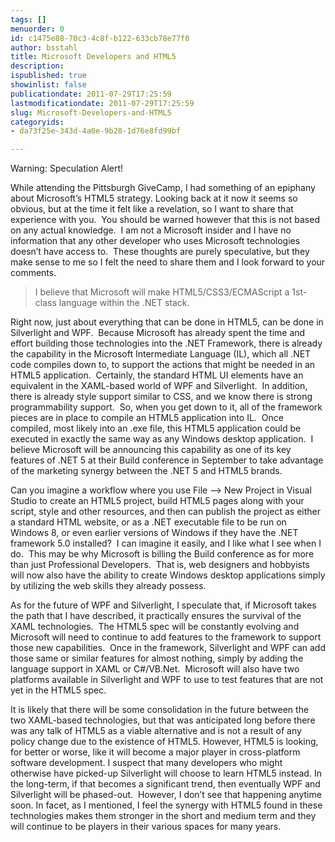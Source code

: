 ```yaml
---
tags: []
menuorder: 0
id: c1475e88-70c3-4c8f-b122-633cb78e77f0
author: bsstahl
title: Microsoft Developers and HTML5
description: 
ispublished: true
showinlist: false
publicationdate: 2011-07-29T17:25:59
lastmodificationdate: 2011-07-29T17:25:59
slug: Microsoft-Developers-and-HTML5
categoryids:
- da73f25e-343d-4a0e-9b28-1d76e8fd99bf

---
```


Warning: Speculation Alert!

While attending the Pittsburgh GiveCamp, I had something of an epiphany about Microsoft’s HTML5 strategy. Looking back at it now it seems so obvious, but at the time it felt like a revelation, so I want to share that experience with you.  You should be warned however that this is not based on any actual knowledge.  I am not a Microsoft insider and I have no information that any other developer who uses Microsoft technologies doesn’t have access to.  These thoughts are purely speculative, but they make sense to me so I felt the need to share them and I look forward to your comments.


> I believe that Microsoft will make HTML5/CSS3/ECMAScript a 1st-class language within the .NET stack.


Right now, just about everything that can be done in HTML5, can be done in Silverlight and WPF.  Because Microsoft has already spent the time and effort building those technologies into the .NET Framework, there is already the capability in the Microsoft Intermediate Language (IL), which all .NET code compiles down to, to support the actions that might be needed in an HTML5 application.  Certainly, the standard HTML UI elements have an equivalent in the XAML-based world of WPF and Silverlight.  In addition, there is already style support similar to CSS, and we know there is strong programmability support.  So, when you get down to it, all of the framework pieces are in place to compile an HTML5 application into IL.  Once compiled, most likely into an .exe file, this HTML5 application could be executed in exactly the same way as any Windows desktop application.  I believe Microsoft will be announcing this capability as one of its key features of .NET 5 at their Build conference in September to take advantage of the marketing synergy between the .NET 5 and HTML5 brands.

Can you imagine a workflow where you use File –&gt; New Project in Visual Studio to create an HTML5 project, build HTML5 pages along with your script, style and other resources, and then can publish the project as either a standard HTML website, or as a .NET executable file to be run on Windows 8, or even earlier versions of Windows if they have the .NET framework 5.0 installed?  I can imagine it easily, and I like what I see when I do.  This may be why Microsoft is billing the Build conference as for more than just Professional Developers.  That is, web designers and hobbyists will now also have the ability to create Windows desktop applications simply by utilizing the web skills they already possess.

As for the future of WPF and Silverlight, I speculate that, if Microsoft takes the path that I have described, it practically ensures the survival of the XAML technologies.  The HTML5 spec will be constantly evolving and Microsoft will need to continue to add features to the framework to support those new capabilities.  Once in the framework, Silverlight and WPF can add those same or similar features for almost nothing, simply by adding the language support in XAML or C#/VB.Net.  Microsoft will also have two platforms available in Silverlight and WPF to use to test features that are not yet in the HTML5 spec.

It is likely that there will be some consolidation in the future between the two XAML-based technologies, but that was anticipated long before there was any talk of HTML5 as a viable alternative and is not a result of any policy change due to the existence of HTML5. However, HTML5 is looking, for better or worse, like it will become a major player in cross-platform software development. I suspect that many developers who might otherwise have picked-up Silverlight will choose to learn HTML5 instead. In the long-term, if that becomes a significant trend, then eventually WPF and Silverlight will be phased-out.  However, I don’t see that happening anytime soon. In facet, as I mentioned, I feel the synergy with HTML5 found in these technologies makes them stronger in the short and medium term and they will continue to be players in their various spaces for many years.




